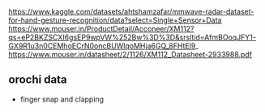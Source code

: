 https://www.kaggle.com/datasets/ahtshamzafar/mmwave-radar-dataset-for-hand-gesture-recognition/data?select=Single+Sensor+Data
https://www.mouser.in/ProductDetail/Acconeer/XM112?qs=eP2BKZSCXI6gsEP9wpVW%252Bw%3D%3D&srsltid=AfmBOoqJFY1-GX9R1u3n0CEMhoECrN0oncBUWlqoMHja6GQ_8FHtEl9_
https://www.mouser.in/datasheet/2/1126/XM112_Datasheet-2933988.pdf


## orochi data

- finger snap and clapping